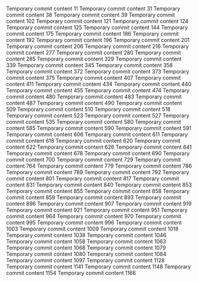 Temporary commit content 11
Temporary commit content 31
Temporary commit content 38
Temporary commit content 39
Temporary commit content 102
Temporary commit content 121
Temporary commit content 124
Temporary commit content 125
Temporary commit content 144
Temporary commit content 175
Temporary commit content 186
Temporary commit content 192
Temporary commit content 196
Temporary commit content 201
Temporary commit content 206
Temporary commit content 216
Temporary commit content 277
Temporary commit content 280
Temporary commit content 285
Temporary commit content 329
Temporary commit content 339
Temporary commit content 345
Temporary commit content 358
Temporary commit content 372
Temporary commit content 373
Temporary commit content 375
Temporary commit content 407
Temporary commit content 411
Temporary commit content 434
Temporary commit content 440
Temporary commit content 455
Temporary commit content 474
Temporary commit content 480
Temporary commit content 483
Temporary commit content 487
Temporary commit content 490
Temporary commit content 509
Temporary commit content 510
Temporary commit content 518
Temporary commit content 523
Temporary commit content 527
Temporary commit content 535
Temporary commit content 580
Temporary commit content 585
Temporary commit content 590
Temporary commit content 591
Temporary commit content 606
Temporary commit content 611
Temporary commit content 618
Temporary commit content 620
Temporary commit content 622
Temporary commit content 626
Temporary commit content 641
Temporary commit content 678
Temporary commit content 690
Temporary commit content 700
Temporary commit content 729
Temporary commit content 764
Temporary commit content 779
Temporary commit content 786
Temporary commit content 789
Temporary commit content 792
Temporary commit content 801
Temporary commit content 817
Temporary commit content 831
Temporary commit content 840
Temporary commit content 853
Temporary commit content 855
Temporary commit content 858
Temporary commit content 859
Temporary commit content 893
Temporary commit content 896
Temporary commit content 907
Temporary commit content 919
Temporary commit content 921
Temporary commit content 951
Temporary commit content 964
Temporary commit content 970
Temporary commit content 995
Temporary commit content 996
Temporary commit content 1003
Temporary commit content 1009
Temporary commit content 1018
Temporary commit content 1038
Temporary commit content 1046
Temporary commit content 1058
Temporary commit content 1063
Temporary commit content 1068
Temporary commit content 1079
Temporary commit content 1080
Temporary commit content 1084
Temporary commit content 1097
Temporary commit content 1128
Temporary commit content 1141
Temporary commit content 1148
Temporary commit content 1154
Temporary commit content 1166
